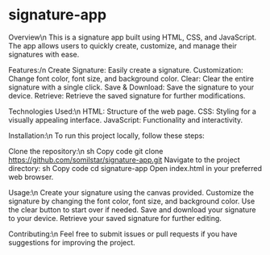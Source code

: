 # signature-app
Overview\n
This is a signature app built using HTML, CSS, and JavaScript. The app allows users to quickly create, customize, and manage their signatures with ease.

Features:/n
Create Signature: Easily create a signature.
Customization: Change font color, font size, and background color.
Clear: Clear the entire signature with a single click.
Save & Download: Save the signature to your device.
Retrieve: Retrieve the saved signature for further modifications.


Technologies Used:\n
HTML: Structure of the web page.
CSS: Styling for a visually appealing interface.
JavaScript: Functionality and interactivity.


Installation:\n
To run this project locally, follow these steps:

Clone the repository:\n
sh
Copy code
git clone https://github.com/somilstar/signature-app.git
Navigate to the project directory:
sh
Copy code
cd signature-app
Open index.html in your preferred web browser.

Usage:\n
Create your signature using the canvas provided.
Customize the signature by changing the font color, font size, and background color.
Use the clear button to start over if needed.
Save and download your signature to your device.
Retrieve your saved signature for further editing.

Contributing:\n
Feel free to submit issues or pull requests if you have suggestions for improving the project.
